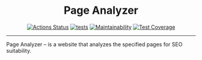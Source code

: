 <h1 align="center">Page Analyzer</h1>

<div align="center">

[![Actions Status](https://github.com/softslot/php-project-9/workflows/hexlet-check/badge.svg)](https://github.com/softslot/php-project-9/actions)
[![tests](https://github.com/softslot/php-project-9/actions/workflows/tests.yml/badge.svg)](https://github.com/softslot/php-project-9/actions/workflows/tests.yml)
[![Maintainability](https://api.codeclimate.com/v1/badges/a992fb676c21542b83c3/maintainability)](https://codeclimate.com/github/softslot/php-project-9/maintainability)
[![Test Coverage](https://api.codeclimate.com/v1/badges/a992fb676c21542b83c3/test_coverage)](https://codeclimate.com/github/softslot/php-project-9/test_coverage)

</div>

<hr>

Page Analyzer – is a website that analyzes the specified pages for SEO suitability.

